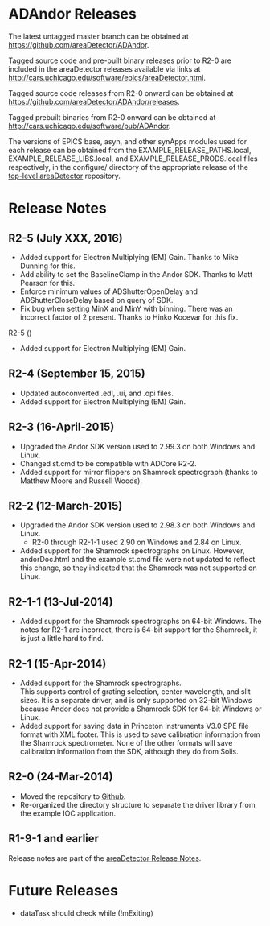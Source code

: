 ADAndor Releases
==================

The latest untagged master branch can be obtained at
https://github.com/areaDetector/ADAndor.

Tagged source code and pre-built binary releases prior to R2-0 are included
in the areaDetector releases available via links at
http://cars.uchicago.edu/software/epics/areaDetector.html.

Tagged source code releases from R2-0 onward can be obtained at 
https://github.com/areaDetector/ADAndor/releases.

Tagged prebuilt binaries from R2-0 onward can be obtained at
http://cars.uchicago.edu/software/pub/ADAndor.

The versions of EPICS base, asyn, and other synApps modules used for each release can be obtained from 
the EXAMPLE_RELEASE_PATHS.local, EXAMPLE_RELEASE_LIBS.local, and EXAMPLE_RELEASE_PRODS.local
files respectively, in the configure/ directory of the appropriate release of the 
[top-level areaDetector](https://github.com/areaDetector/areaDetector) repository.


Release Notes
=============
R2-5 (July XXX, 2016)
----
* Added support for Electron Multiplying (EM) Gain.  Thanks to Mike Dunning for this.
* Add ability to set the BaselineClamp in the Andor SDK.  Thanks to Matt Pearson for this.
* Enforce minimum values of ADShutterOpenDelay and ADShutterCloseDelay based on query of SDK.
* Fix bug when setting MinX and MinY with binning.  There was an incorrect factor of 2 present.
  Thanks to Hinko Kocevar for this fix.

R2-5 ()
* Added support for Electron Multiplying (EM) Gain.

R2-4 (September 15, 2015)
----
* Updated autoconverted .edl, .ui, and .opi files.
* Added support for Electron Multiplying (EM) Gain.

R2-3 (16-April-2015)
----
* Upgraded the Andor SDK version used to 2.99.3 on both Windows and Linux.
* Changed st.cmd to be compatible with ADCore R2-2. 
* Added support for mirror flippers on Shamrock spectrograph (thanks to Matthew Moore and Russell Woods).

R2-2 (12-March-2015)
----
* Upgraded the Andor SDK version used to 2.98.3 on both Windows and Linux. 
  - R2-0 through R2-1-1 used 2.90 on Windows and 2.84 on Linux.
* Added support for the Shamrock spectrographs on Linux. 
  However, andorDoc.html and the example st.cmd file were not updated
  to reflect this change, so they indicated that the Shamrock was not 
  supported on Linux.

R2-1-1 (13-Jul-2014)
----
* Added support for the Shamrock spectrographs on 64-bit Windows. 
  The notes for R2-1 are incorrect, there is 64-bit support for the Shamrock, 
  it is just a little hard to find.

R2-1 (15-Apr-2014)
----
* Added support for the Shamrock spectrographs.  
  This supports control of grating selection, center wavelength, and slit sizes.
  It is a separate driver, and is only supported on 32-bit Windows because Andor does not provide a 
  Shamrock SDK for 64-bit Windows or Linux.
* Added support for saving data in Princeton Instruments V3.0 SPE file format with XML footer.
  This is used to save calibration information from the Shamrock spectrometer.
  None of the other formats will save calibration information from the SDK, although they do from Solis.

R2-0 (24-Mar-2014)
----
* Moved the repository to [Github](https://github.com/areaDetector/ADAndor).
* Re-organized the directory structure to separate the driver library from the example IOC application.

R1-9-1 and earlier
------------------
Release notes are part of the
[areaDetector Release Notes](http://cars.uchicago.edu/software/epics/areaDetectorReleaseNotes.html).

Future Releases
===============
* dataTask should check while (!mExiting)
